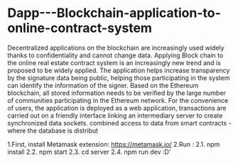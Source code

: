 # Dapp---Blockchain-application-to-online-contract-system
Decentralized applications on the blockchain are increasingly used widely thanks to confidentiality and cannot change data. Applying Block chain to the online real estate contract system is an increasingly new trend and is proposed to be widely applied. The application helps increase transparency by the signature data being public, helping those participating in the system can identify the information of the signer. Based on the Ethereum blockchain, all stored information needs to be verified by the large number of communities participating in the Ethereum network. For the convenience of users, the application is deployed as a web application, transactions are carried out on a friendly interface linking an intermediary server to create synchronized data sockets. combined access to data from smart contracts - where the database is distribut

1.First, install Metamask extension: https://metamask.io/ 
2.Run :
2.1. npm install 
2.2. npm start
2.3. cd server
2.4. npm run dev
:D' 
